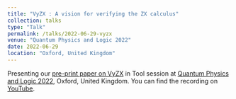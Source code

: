 ```yaml
---
title: "VyZX : A vision for verifying the ZX calculus"
collection: talks
type: "Talk"
permalink: /talks/2022-06-29-vyzx
venue: "Quantum Physics and Logic 2022"
date: 2022-06-29
location: "Oxford, United Kingdom"
---
```


Presenting our [pre-print paper on VyZX](/publication/2022-vyzx) in Tool session at [Quantum Physics and Logic 2022](https://www.qplconference.org/), Oxford, United Kingdom.
You can find the recording on [YouTube](https://youtu.be/sPv-ufgLr1E).
